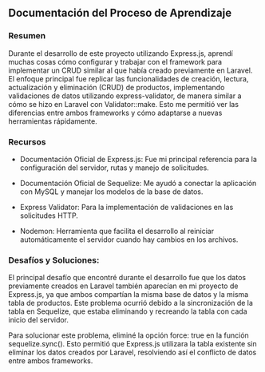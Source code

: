## Documentación del Proceso de Aprendizaje

### Resumen

Durante el desarrollo de este proyecto utilizando Express.js, aprendí muchas cosas cómo configurar y trabajar con el framework para implementar un CRUD similar al que había creado previamente en Laravel. El enfoque principal fue replicar las funcionalidades de creación, lectura, actualización y eliminación (CRUD) de productos, implementando validaciones de datos utilizando express-validator, de manera similar a cómo se hizo en Laravel con Validator::make. Esto me permitió ver las diferencias entre ambos frameworks y cómo adaptarse a nuevas herramientas rápidamente.

### Recursos

- Documentación Oficial de Express.js: Fue mi principal referencia para la configuración del servidor, rutas y manejo de solicitudes.

- Documentación Oficial de Sequelize: Me ayudó a conectar la aplicación con MySQL y manejar los modelos de la base de datos.

- Express Validator: Para la implementación de validaciones en las solicitudes HTTP.

- Nodemon: Herramienta que facilita el desarrollo al reiniciar automáticamente el servidor cuando hay cambios en los archivos.

### Desafíos y Soluciones:

El principal desafío que encontré durante el desarrollo fue que los datos previamente creados en Laravel también aparecían en mi proyecto de Express.js, ya que ambos compartían la misma base de datos y la misma tabla de productos. Este problema ocurrió debido a la sincronización de la tabla en Sequelize, que estaba eliminando y recreando la tabla con cada inicio del servidor.

Para solucionar este problema, eliminé la opción force: true en la función sequelize.sync(). Esto permitió que Express.js utilizara la tabla existente sin eliminar los datos creados por Laravel, resolviendo así el conflicto de datos entre ambos frameworks.
